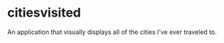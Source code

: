 citiesvisited
=============

An application that visually displays all of the cities I've ever traveled to.